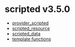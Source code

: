 # scripted v3.5.0
- [provider_scripted](provider_scripted.md)
- [scripted_resource](scripted_resource.md)
- [scripted_data](scripted_data.md)
- [template functions](template_functions.md)
